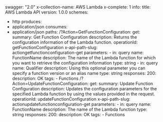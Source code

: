 swagger: "2.0"
x-collection-name: AWS Lambda
x-complete: 1
info:
  title: AWS Lambda API
  version: 1.0.0
schemes:
- http
produces:
- application/json
consumes:
- application/json
paths:
  /?Action=GetFunctionConfiguration:
    get:
      summary: Get Function Configuration
      description: Returns the configuration information of the Lambda function.
      operationId: getFunctionConfiguration
      x-api-path-slug: actiongetfunctionconfiguration-get
      parameters:
      - in: query
        name: FunctionName
        description: The name of the Lambda function for which you want to retrieve
          the configuration information
        type: string
      - in: query
        name: Qualifier
        description: Using this optional parameter you can specify a function version
          or an alias name
        type: string
      responses:
        200:
          description: OK
      tags:
      - Functions
  /?Action=UpdateFunctionConfiguration:
    get:
      summary: Update Function Configuration
      description: Updates the configuration parameters for the specified Lambda function
        by using the values provided in the request.
      operationId: updateFunctionConfiguration
      x-api-path-slug: actionupdatefunctionconfiguration-get
      parameters:
      - in: query
        name: FunctionName
        description: The name of the Lambda function
        type: string
      responses:
        200:
          description: OK
      tags:
      - Functions